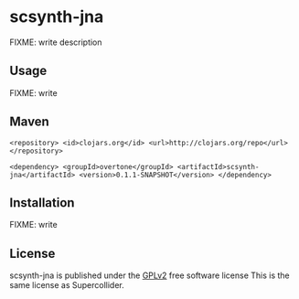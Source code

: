 # scsynth-jna

FIXME: write description

## Usage

FIXME: write

## Maven

`
<repository>
  <id>clojars.org</id>
  <url>http://clojars.org/repo</url>
</repository>
`

`
<dependency>
  <groupId>overtone</groupId>
  <artifactId>scsynth-jna</artifactId>
  <version>0.1.1-SNAPSHOT</version>
</dependency>
`

## Installation

FIXME: write

## License

scsynth-jna is published under the [GPLv2](http://www.gnu.org/licenses/gpl-2.0.html) free software license 
This is the same license as Supercollider.


